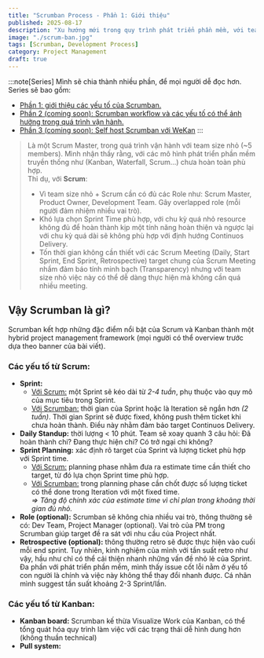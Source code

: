 ```yaml
---
title: "Scrumban Process - Phần 1: Giới thiệu"
published: 2025-08-17
description: "Xu hướng mới trong quy trình phát triển phần mềm, với team size vừa và nhỏ..."
image: "./scrum-ban.jpg"
tags: [Scrumban, Development Process]
category: Project Management
draft: true
---
```


:::note[Series]
Mình sẽ chia thành nhiều phần, để mọi người dễ đọc hơn. Series sẽ bao gồm:
* [Phần 1: giới thiệu các yếu tố của Scrumban.](/posts/scrum-ban-part-1)
* [Phần 2 (coming soon): Scrumban workflow và các yếu tố có thể ảnh hưởng trong quá trình vận hành.](#)
* [Phần 3 (coming soon): Self host Scrumban với WeKan](#)
:::

> Là một Scrum Master, trong quá trình vận hành với team size nhỏ (~5 members). Mình nhận thấy rằng, với các mô hình phát triển phần mềm truyền thống như (Kanban, Waterfall, Scrum...) chưa hoàn toàn phù hợp.\
> Thỉ dụ, với **Scrum**:
> * Vì team size nhỏ + Scrum cần có đủ các Role như: Scrum Master, Product Owner, Development Team. Gây overlapped role (mỗi người đảm nhiệm nhiều vai trò).
> * Khó lựa chọn Sprint Time phù hợp, với chu kỳ quá nhỏ resource không đủ để hoàn thành kịp một tính năng hoàn thiện và ngược lại với chu kỳ quá dài sẽ không phù hợp với định hướng Continuos Delivery.
> * Tốn thời gian không cần thiết với các Scrum Meeting (Daily, Start Sprint, End Sprint, Retrospective) target chung của Scrum Meeting nhầm đảm báo tính minh bạch (Transparency) nhưng với team size nhỏ việc này có thể dễ dàng thực hiện mà không cần quá nhiều meeting.

## Vậy Scrumban là gì?
Scrumban kết hợp những đặc điểm nổi bật của Scrum và Kanban thành một hybrid project management framework (mọi người có thể overview trước dựa theo banner của bài viết).

### Các yếu tố từ Scrum:

* **Sprint:**
    * <u>Với Scrum:</u> một Sprint sẽ kéo dài từ *2-4 tuần*, phụ thuộc vào quy mô của mục tiêu trong Sprint.
    * <u>Với Scrumban:</u> thời gian của Sprint hoặc là Iteration sẽ ngắn hơn *(2 tuần)*. Thời gian Sprint sẽ được fixed, không push thêm ticket khi chưa hoàn thành. Điều này nhằm đảm bảo target Continuos Delivery.
* **Daily Standup:** thời lượng < 10 phút. Team sẽ xoay quanh 3 câu hỏi: Đã hoàn thành chi? Đang thực hiện chi? Có trở ngại chi không?
* **Sprint Planning:** xác định rõ target của Sprint và lượng ticket phù hợp với Sprint time.
    * <u>Với Scrum:</u> planning phase nhằm đưa ra estimate time cần thiết cho target, từ đó lựa chọn Sprint time phù hợp.
    * <u>Với Scrumban:</u> trong planning phase cần chốt được số lượng ticket có thể done trong Iteration với một fixed time. \
    *=> Tăng độ chính xác của estimate time vì chỉ plan trong khoảng thời gian đủ nhỏ.*
* **Role (optional):** Scrumban sẽ không chia nhiều vai trò, thông thường sẽ có: Dev Team, Project Manager (optional). Vai trò của PM trong Scrumban giúp target đề ra sát với nhu cầu của Project nhất.
* **Retrospective (optional):** thông thường retro sẽ được thực hiện vào cuối mỗi end sprint. Tuy nhiên, kinh nghiệm của mình với tần suất retro như vậy, hầu như chỉ có thể cải thiện nhanh những vấn đề nhỏ lẻ của Sprint. Đa phần với phát triển phần mềm, mình thấy issue cốt lỗi nằm ở yếu tố con người là chính và việc này không thể thay đổi nhanh được. Cá nhân mình suggest tần suất khoảng 2-3 Sprint/lần.


### Các yếu tố từ Kanban:

* **Kanban board:** Scrumban kế thừa Visualize Work của Kanban, có thể tổng quát hóa quy trình làm việc với các trạng thái dễ hình dung hơn (không thuần technical)
* **Pull system:**